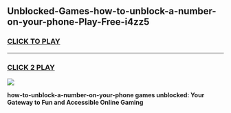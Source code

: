 
## Unblocked-Games-how-to-unblock-a-number-on-your-phone-Play-Free-i4zz5
<h3>
<a href="https://premium76.site?title=how-to-unblock-a-number-on-your-phone&ref=20M">CLICK TO PLAY</a></h3>
<hr>

<h3>
<a href="https://premium76.site?title=how-to-unblock-a-number-on-your-phone&ref=20M">CLICK 2 PLAY</a>
  
</h3>

<a href="https://premium76.site?title=how-to-unblock-a-number-on-your-phone&ref=19M"><img src="https://clearcache.store/games.png"></a>


**how-to-unblock-a-number-on-your-phone games unblocked: Your Gateway to Fun and Accessible Online Gaming**
